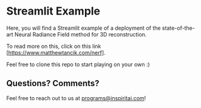 # Streamlit Example

Here, you will find a Streamlit example of a deployment of the state-of-the-art Neural Radiance Field method for 3D reconstruction. 

To read more on this, click on this link [https://www.matthewtancik.com/nerf].

Feel free to clone this repo to start playing on your own :)

## Questions? Comments?
Feel free to reach out to us at [programs@inspiritai.com](mailto:programs@inspiritai.com)!
